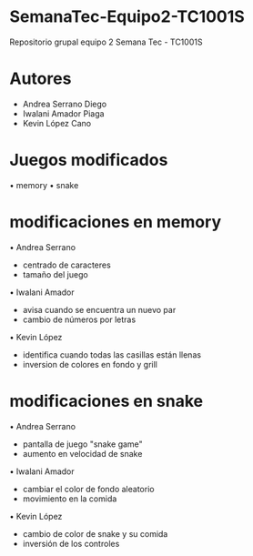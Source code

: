 # SemanaTec-Equipo2-TC1001S
Repositorio grupal equipo 2 Semana Tec - TC1001S

# Autores 
  - Andrea Serrano Diego
  - Iwalani Amador Piaga
  - Kevin López Cano

# Juegos modificados 
  • memory 
  • snake

# modificaciones en memory
  • Andrea Serrano
 - centrado de caracteres 
 - tamaño del juego

  • Iwalani Amador
 - avisa cuando se encuentra un nuevo par
 - cambio de números por letras 

  • Kevin López
 - identifica cuando todas las casillas están llenas
 - inversion de colores en fondo y grill 

# modificaciones en snake
  • Andrea Serrano
 - pantalla de juego "snake game" 
 - aumento en velocidad de snake

  • Iwalani Amador
 - cambiar el color de fondo aleatorio
 - movimiento en la comida 

  • Kevin López
 - cambio de color de snake y su comida 
 - inversión de los controles 
